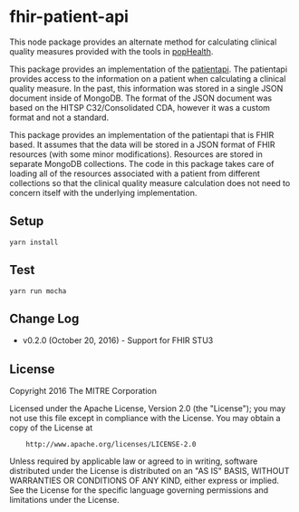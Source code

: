 fhir-patient-api
================

This node package provides an alternate method for calculating clinical quality
measures provided with the tools in [popHealth](https://github.com/pophealth/popHealth).

This package provides an implementation of the [patientapi](https://github.com/projecttacoma/patientapi).
The patientapi provides access to the information on a patient when calculating
a clinical quality measure. In the past, this information was stored in a single
JSON document inside of MongoDB. The format of the JSON document was based on
the HITSP C32/Consolidated CDA, however it was a custom format and not a
standard.

This package provides an implementation of the patientapi that is FHIR based. It
assumes that the data will be stored in a JSON format of FHIR resources (with
some minor modifications). Resources are stored in separate MongoDB collections.
The code in this package takes care of loading all of the resources associated
with a patient from different collections so that the clinical quality measure
calculation does not need to concern itself with the underlying implementation.

Setup
-----
```
yarn install
```

Test
----
```
yarn run mocha
```

Change Log
----------

* v0.2.0 (October 20, 2016) - Support for FHIR STU3

License
-------

Copyright 2016 The MITRE Corporation

Licensed under the Apache License, Version 2.0 (the "License");
you may not use this file except in compliance with the License.
You may obtain a copy of the License at

		http://www.apache.org/licenses/LICENSE-2.0

Unless required by applicable law or agreed to in writing, software
distributed under the License is distributed on an "AS IS" BASIS,
WITHOUT WARRANTIES OR CONDITIONS OF ANY KIND, either express or implied.
See the License for the specific language governing permissions and
limitations under the License.
